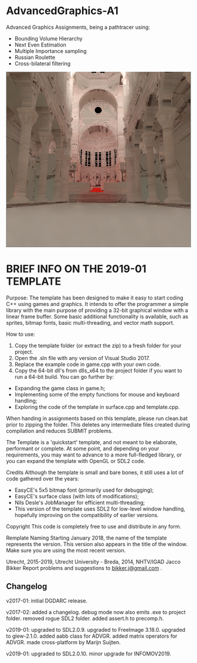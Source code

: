# AdvancedGraphics-A1
Advanced Graphics Assignments, being a pathtracer using:
 - Bounding Volume Hierarchy
 - Next Even Estimation
 - Multiple Importance sampling
 - Russian Roulette
 - Cross-bilateral filtering

<p align="center">
   <img width="514" height="477" alt="Sibenik Cathedral with 100 SPP" src="Sibenik_100spp.png?raw=true">
</p>


# BRIEF INFO ON THE 2019-01 TEMPLATE

Purpose:
The template has been designed to make it easy to start coding C++
using games and graphics. It intends to offer the programmer a
simple library with the main purpose of providing a 32-bit graphical
window with a linear frame buffer. Some basic additional functionality
is available, such as sprites, bitmap fonts, basic multi-threading,
and vector math support.

How to use:
1. Copy the template folder (or extract the zip) to a fresh folder for
   your project. 
2. Open the .sln file with any version of Visual Studio 2017.
3. Replace the example code in game.cpp with your own code.
4. Copy the 64-bit dll's from dlls_x64 to the project folder if you
   want to run a 64-bit build.
You can go further by:
- Expanding the game class in game.h;
- Implementing some of the empty functions for mouse and keyboard
  handling;
- Exploring the code of the template in surface.cpp and template.cpp.

When handing in assignments based on this template, please run
clean.bat prior to zipping the folder. This deletes any intermediate
files created during compilation and reduces SUBMIT problems.

The Template is a 'quickstart' template, and not meant to be elaborate,
performant or complete. 
At some point, and depending on your requirements, you may want to
advance to a more full-fledged library, or you can expand the template
with OpenGL or SDL2 code.

Credits
Although the template is small and bare bones, it still uses a lot of
code gathered over the years:
- EasyCE's 5x5 bitmap font (primarily used for debugging);
- EasyCE's surface class (with lots of modifications);
- Nils Desle's JobManager for efficient multi-threading;
- This version of the template uses SDL2 for low-level window handling,
  hopefully improving on the compatibility of earlier versions.

Copyright
This code is completely free to use and distribute in any form.

Remplate Naming
Starting January 2018, the name of the template represents the version.
This version also appears in the title of the window. Make sure you
are using the most recent version.

Utrecht, 2015-2019, Utrecht University - Breda, 2014, NHTV/IGAD
Jacco Bikker
Report problems and suggestions to bikker.j@gmail.com .

## Changelog

v2017-01: 
initial DGDARC release.

v2017-02:
added a changelog.
debug mode now also emits .exe to project folder.
removed rogue SDL2 folder.
added assert.h to precomp.h.

v2019-01:
upgraded to SDL2.0.9.
upgraded to FreeImage 3.18.0.
upgraded to glew-2.1.0.
added aabb class for ADVGR.
added matrix operators for ADVGR.
made cross-platform by Marijn Suijten.

v2019-01:
upgraded to SDL2.0.10.
minor upgrade for INFOMOV2019.